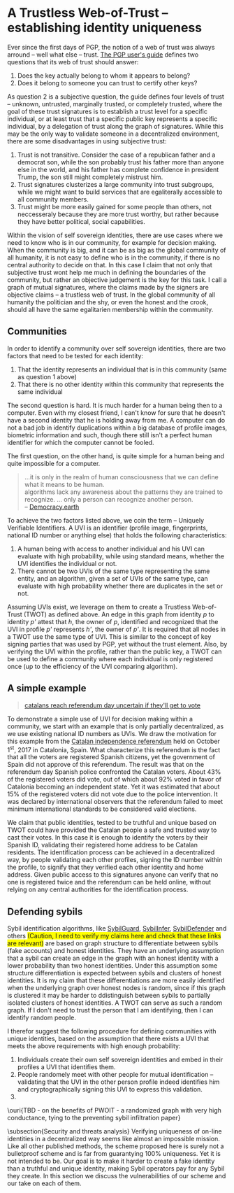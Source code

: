 # A Trustless Web-of-Trust &ndash; establishing identity uniqueness

Ever since the first days of PGP, the notion of a web of trust was always arround &ndash; well what else &ndash; trust. [The PGP user's guide](https://web.pa.msu.edu/reference/pgpdoc1.html) defines two questions that its web of trust should answer:
1. Does the key actually belong to whom it appears to belong?
2. Does it belong to someone you can trust to certify other keys?

As question 2 is a subjective question, the guide defines four levels of trust &ndash; unknown, untrusted, marginally trusted, or completely trusted, where the goal of these trust signatures is to establish a trust level for a specific individual, or at least trust that a specific public key represents a specific individual, by a delegation of trust along the graph of signatures. While this may be the only way to validate someone in a decentralized environment, there are some disadvantages in using subjective trust:
1. Trust is not transitive. Consider the case of a republican father and a democrat son, while the son probably trust his father more than anyone else in the world, and his father has complete confidence in president Trump, the son still might completely mistrust him.
2. Trust signatures clusterizes a large community into trust subgroups, while we might want to build services that are egaliterally accessible to all community members.
3. Trust might be more easily gained for some people than others, not neccesseraly because they are more trust worthy, but rather because they have better political, social capabilities.

Within the vision of self sovereign identities, there are use cases where we need to know who is in our community, for example for decision making. When the community is big, and it can be as big as the global community of all humanity, it is not easy to define who is in the community, if there is no central authority to decide on that. In this case I claim that not only that subjective trust wont help me much in defining the boundaries of the community, but rather an objective judgement is the key for this task. I call a graph of mutual signatures, where the claims made by the signers are objective claims &ndash; a trustless web of trust. In the global community of all humanity the politician and the shy, or even the honest and the crook, should all have the same egalitarien membership within the community.

## Communities

In order to identify a community over self sovereign identities, there are two factors that need to be tested for each identity:
1. That the identity represents an individual that is in this community (same as question 1 above)
2. That there is no other identity within this community that represents the same individual

The second question is hard. It is much harder for a human being then to a computer. Even with my closest friend, I can't know for sure that he doesn't have a second identity that he is holding away from me. A computer can do not a bad job in identify duplications within a big database of profile images, biometric information and such, though there still isn't a perfect human identifier for which the computer cannot be fooled.

The first question, on the other hand, is quite simple for a human being and quite impossible for a computer.

> ...it is only in the realm of human consciousness that we can define what it means to be human.  
> algorithms lack any awareness about the patterns they are trained to recognize. ... only a person can recognize another person.  
> &ndash; [Democracy.earth](http://bit.ly/defpaper)

To achieve the two factors listed above, we coin the term &ndash; Uniquely Verifiable Identifiers. A UVI is an identifier (profile image, fingerprints, national ID number or anything else) that holds the following characteristics:
1. A human being with access to another individual and his UVI can evaluate with high probability, while using standard means, whether the UVI identifies the individual or not.
2. There cannot be two UVIs of the same type representing the same entity, and an algorithm, given a set of UVIs of the same type, can evaluate with high probability whether there are duplicates in the set or not.

Assuming UVIs exist, we leverage on them to create a Trustless Web-of-Trust (TWOT) as defined above. An edge in this graph from identity _p_ to identity _p'_ attest that _h_, the owner of _p_, identified and recognized that the UVI in profile _p'_ represents _h'_, the owner of _p'_. It is required that all nodes in a TWOT use the same type of UVI. This is similar to the concept of key signing parties that was used by PGP, yet without the trust element. Also, by verifying the UVI within the profile, rather than the public key, a TWOT can be used to define a community where each individual is only registered once (up to the efficiency of the UVI comparing algorithm).

## A simple example

> [catalans reach referendum day uncertain if they'll get to vote](https://www.bloomberg.com/news/articles/2017-09-30/catalans-reach-referendum-day-uncertain-if-they-ll-get-to-vote)

To demonstrate a simple use of UVI for decision making within a community, we start with an example that is only partially decentralized, as we use existing national ID numbers as UVIs. We draw the motivation for this example from the [Catalan independence referendum](https://en.wikipedia.org/wiki/Catalan_independence_referendum,_2017) held on October 1<sup>st</sup>, 2017 in Catalonia, Spain. What characterize this referendum is the fact that all the voters are registered Spanish citizens, yet the government of Spain did not approve of this referendum. The result was that on the referendum day Spanish police confronted the Catalan voters. About 43\% of the registered voters did vote, out of which about 92\% voted in favor of Catalonia becoming an independent state. Yet it was estimated that about 15\% of the registered voters did not vote due to the police intervention. It was declared by international observers that the referendum failed to meet minimum international standards to be considered valid elections.

We claim that public identities, tested to be truthful and unique based on TWOT could have provided the Catalan people a safe and trusted way to cast their votes. In this case it is enough to identify the voters by their Spanish ID, validating their registered home address to be Catalan residents. The identification process can be achieved in a decentralized way, by people validating each other profiles, signing the ID number within the profile, to signify that they verified each other identity and home address. Given public access to this signatures anyone can verify that no one is registered twice and the referendum can be held online, without relying on any central authorities for the identification process.

## Defending sybils

Sybil identification algorithms, like [SybilGuard](https://ieeexplore.ieee.org/document/4542826/), [SybilInfer](https://www.semanticscholar.org/paper/SybilInfer%3A-Detecting-Sybil-Nodes-using-Social-Danezis-Mittal/653fbfbad9d565dd5e5e0d48b6bb32dd02e8f157), [SybilDefender](https://ieeexplore.ieee.org/document/6195572/) and others <span style="background-color: #FFFF00">(Caution, I need to verify my claims here and check that these links are relevant)</span> are based on graph structure to differentiate between sybils (fake accounts) and honest identities. They have an underlying assumption that a sybil can create an edge in the graph with an honest identity with a lower probability than two honest identities. Under this assumption some structure differentiation is expected between sybils and clusters of honest identities. It is my claim that these differentiations are more easily identified when the underlying graph over honest nodes is random, since if this graph is clustered it may be harder to ddistinguish between sybils to partially isolated clusters of honest identities. A TWOT can serve as such a random graph. If I don't need to trust the person that I am identifying, then I can identify random people.

I therefor suggest the following procedure for defining communities with unique identities, based on the assumption that there exists a UVI that meets the above requirements with high enough probability:
1. Individuals create their own self sovereign identities and embed in their profiles a UVI that identifies them.
2. People randomely meet with other people for mutual identification &ndash; validating that the UVI in the other person profile indeed identifies him and cryptographically signing this UVI to express this validation.
3. 

\ouri{TBD - on the benefits of PWOIT - a randomized graph with very high conductance, tying to the preventing sybil infiltration paper}


\subsection{Security and threats analysis}
Verifying uniqueness of on-line identities in a decentralized way seems like almost an impossible mission. Like all other published methods, the scheme proposed here is surely not a bulletproof scheme and is far from guarantying 100\% uniqueness. Yet it is not intended to be. Our goal is to make it harder to create a fake identity than a truthful and unique identity, making Sybil operators pay for any Sybil they create. In this section we discuss the vulnerabilities of our scheme and our take on each of them.
